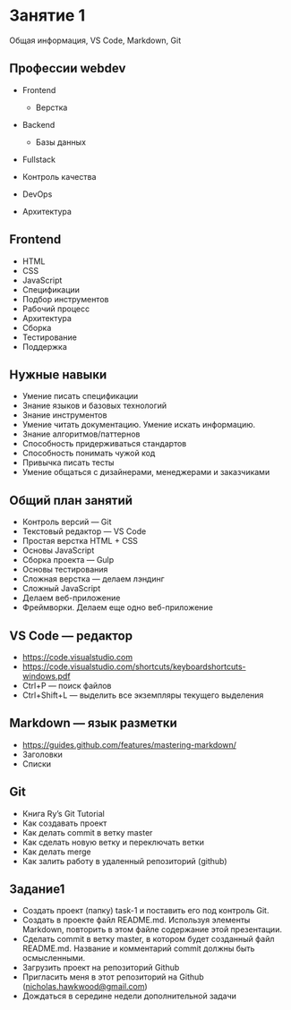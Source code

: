 # Занятие 1
Общая информация, VS Code, Markdown, Git

## Профессии webdev
* Frontend
  - Верстка

* Backend
  - Базы данных

* Fullstack
* Контроль качества
* DevOps
* Архитектура

## Frontend
* HTML 
* CSS
* JavaScript
* Спецификации
* Подбор инструментов
* Рабочий процесс
* Архитектура
* Сборка
* Тестирование
* Поддержка

## Нужные навыки
* Умение писать спецификации
* Знание языков и базовых технологий
* Знание инструментов
* Умение читать документацию. Умение искать информацию.
* Знание алгоритмов/паттернов
* Способность придерживаться стандартов
* Способность понимать чужой код
* Привычка писать тесты
* Умение общаться с дизайнерами, менеджерами и заказчиками

## Общий план занятий
* Контроль версий — Git
* Текстовый редактор — VS Code
* Простая верстка HTML + CSS
* Основы JavaScript
* Сборка проекта — Gulp
* Основы тестирования
* Сложная верстка — делаем лэндинг
* Сложный JavaScript
* Делаем веб-приложение
* Фреймворки. Делаем еще одно веб-приложение

## VS Code — редактор
* https://code.visualstudio.com
* https://code.visualstudio.com/shortcuts/keyboardshortcuts-windows.pdf
* Ctrl+P — поиск файлов
* Ctrl+Shift+L — выделить все экземпляры текущего
выделения

## Markdown — язык разметки
* https://guides.github.com/features/mastering-markdown/
* Заголовки
* Списки

## Git
* Книга Ry’s Git Tutorial
* Как создавать проект
* Как делать commit в ветку master
* Как сделать новую ветку и переключать ветки
* Как делать merge
* Как залить работу в удаленный репозиторий (github)

## Задание1

* Создать проект (папку) task-1 и поставить его под контроль Git.
* Создать в проекте файл README.md. Используя элементы
Markdown, повторить в этом файле содержание этой презентации.
* Сделать commit в ветку master, в котором будет созданный файл
README.md. Название и комментарий commit должны быть
осмысленными.
* Загрузить проект на репозиторий Github
* Пригласить меня в этот репозиторий на Github 
(nicholas.hawkwood@gmail.com)
* Дождаться в середине недели дополнительной задачи

